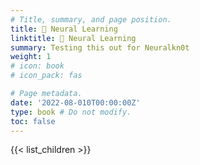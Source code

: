 ```yaml
---
# Title, summary, and page position.
title: 🧠 Neural Learning
linktitle: 🧠 Neural Learning
summary: Testing this out for Neuralkn0t
weight: 1
# icon: book
# icon_pack: fas

# Page metadata.
date: '2022-08-010T00:00:00Z'
type: book # Do not modify.
toc: false
---
```


{{< list_children >}}
